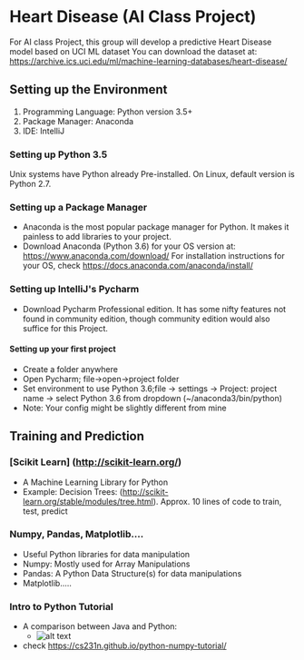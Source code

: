 # Heart Disease (AI Class Project)
For AI class Project, this group will develop a predictive Heart Disease model based 
on UCI ML dataset
You can download the dataset at: <https://archive.ics.uci.edu/ml/machine-learning-databases/heart-disease/>

## Setting up the Environment
1. Programming Language: Python version 3.5+ 
2. Package Manager: Anaconda
3. IDE: IntelliJ

### Setting up Python 3.5
Unix systems have Python already Pre-installed. On Linux, default version is Python 2.7.

### Setting up a Package Manager
* Anaconda is the most popular package manager for Python. It makes it painless to add libraries to your project. 
* Download Anaconda (Python 3.6) for your OS version at: <https://www.anaconda.com/download/> For installation instructions for your OS,
check <https://docs.anaconda.com/anaconda/install/>

### Setting up IntelliJ's Pycharm
* Download Pycharm Professional edition. It has some nifty features not found in community edition, though
community edition would also suffice for this Project. 

#### Setting up your first project
* Create a folder anywhere
* Open Pycharm; file->open->project folder
* Set environment to use Python 3.6;file -> settings -> Project: project name -> select Python 3.6 from dropdown (~/anaconda3/bin/python)
* Note: Your config might be slightly different from mine

## Training and Prediction
### [Scikit Learn] (http://scikit-learn.org/)
* A Machine Learning Library for Python
* Example: Decision Trees: (http://scikit-learn.org/stable/modules/tree.html). Approx. 10 lines of code to train, test, predict

### Numpy, Pandas, Matplotlib....
* Useful Python libraries for data manipulation
* Numpy: Mostly used for Array Manipulations
* Pandas: A Python Data Structure(s) for data manipulations
* Matplotlib.....

### Intro to Python Tutorial
* A comparison between Java and Python:
    * ![alt text](https://i.redd.it/ry69u7oa1rsy.png)
* check <https://cs231n.github.io/python-numpy-tutorial/> 







